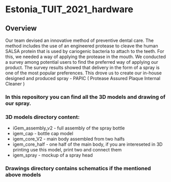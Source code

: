 # Estonia_TUIT_2021_hardware

## Overview
Our team devised an innovative method of preventive dental care. The method includes the use of an engineered protease to cleave the human SALSA protein that is used by cariogenic bacteria to attach to the teeth. For this, we needed a way of applying the protease in the mouth. We conducted a survey among potential users to find the preferred way of applying our product. The survey results showed that delivery in the form of a spray is one of the most popular preferences. This drove us to create our in-house designed and produced spray - PAPIC ( Protease Assured Plaque Internal Cleaner )

### In this repository you can find all the 3D models and drawing of our spray.

### 3D models directory content:
  - iGem_assembly_v2 - full assembly of the spray bottle 
  - igem_cap - bottle cap model
  - igem_core_V2 - main body assembled from two halfs
  - igem_core_half - one half of the main body, if you are intereseted in 3D printing use this model, print two and connect them
  - igem_spray - mockup of a spray head


### Drawings directory contains schematics if the mentioned above models
  
